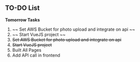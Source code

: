 ## TO-DO List

**Tomorrow Tasks**
1. ~~ Set AWS Bucket for photo upload and integrate on api ~~
2. ~~ Start VueJS project ~~
1. ~~Set AWS Bucket for photo upload and integrate on api~~
2. ~~Start VueJS project~~
3. Built All Pages
4. Add API call in frontend
